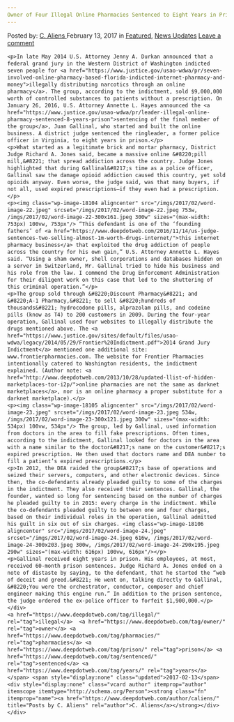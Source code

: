 ```yaml
---
Owner of Four Illegal Online Pharmacies Sentenced to Eight Years in Prison
---
```

<article class="post-listing post-18099 post type-post status-publish format-standard has-post-thumbnail hentry  tag-illegal tag-owner tag-pharmacies tag-prison tag-sentenced tag-years">
    <div class="post-inner">
        <span>Posted by: <a href="https://www.deepdotweb.com/author/caliens/" title="">C. Aliens </a></span>
    <span>February 13, 2017</span>
    <span>in <a href="https://www.deepdotweb.com/category/deepdot-news/" rel="category tag">Featured</a>, <a href="https://www.deepdotweb.com/category/news-updates/" rel="category tag">News Updates</a></span>
    <span><a href="https://www.deepdotweb.com/2017/02/13/owner-four-illegal-online-pharmacies-sentenced-eight-years-prison/#respond">Leave a comment</a></span>
    </p>
    <div class="clear"></div>
    
    <p>In late May 2014 U.S. Attorney Jenny A. Durkan announced that a federal grand jury in the Western District of Washington indicted seven people for <a href="https://www.justice.gov/usao-wdwa/pr/seven-involved-online-pharmacy-based-florida-indicted-internet-pharmacy-and-money">illegally distributing narcotics through an online pharmacy</a>. The group, according to the indictment, sold $9,000,000 worth of controlled substances to patients without a prescription. On January 26, 2016, U.S. Attorney Annette L. Hayes announced the <a href="https://www.justice.gov/usao-wdwa/pr/leader-illegal-online-pharmacy-sentenced-8-years-prison">sentencing of the final member of the group</a>, Juan Gallinal, who started and built the online business. A district judge sentenced the ringleader, a former police officer in Virginia, to eight years in prison.</p>
    <p>What started as a legitimate brick and mortar pharmacy, District Judge Richard A. Jones said, became a massive online &#8220;pill mill,&#8221; that spread addiction across the country. Judge Jones highlighted that during Gallinal&#8217;s time as a police officer, Gallinal saw the damage opioid addiction caused this country, yet sold opioids anyway. Even worse, the judge said, was that many buyers, if not all, used expired prescriptions—if they even had a prescription.</p>
    <p><img class="wp-image-18104 aligncenter" src="/imgs/2017/02/word-image-22.jpeg" srcset="/imgs/2017/02/word-image-22.jpeg 753w, /imgs/2017/02/word-image-22-300x161.jpeg 300w" sizes="(max-width: 753px) 100vw, 753px"/> “This defendant is one of the ‘founding fathers’ of <a href="https://www.deepdotweb.com/2016/11/14/us-judge-sentences-two-selling-almost-1m-worth-drugs-internet/">this internet pharmacy business</a> that exploited the drug addiction of people across the country for his own gain,” U.S. Attorney Annette L. Hayes said. “Using a sham owner, shell corporations and databases hidden on a server in Switzerland, Mr. Gallinal tried to hide his business and his role from the law. I commend the Drug Enforcement Administration for their diligent work on this case that led to the shuttering of this criminal operation.”</p>
    <p>The group sold through &#8220;Discount Pharmacy&#8221; and &#8220;A-1 Pharmacy,&#8221; to sell &#8220;hundreds of thousands&#8221; hydrocodone pills, alprazolam pills, and codeine pills (know as T4) to 200 customers in 2009. During the four-year operation, Gallinal used four websites to illegally distribute the drugs mentioned above. The <a href="https://www.justice.gov/sites/default/files/usao-wdwa/legacy/2014/05/29/Frontier%20Indictment.pdf">2014 Grand Jury Indictment</a> mentioned one additional site: www.frontierpharmacies.com. The website for Frontier Pharmacies intentionally catered to Washington residents, the indictment explained. (Author note: <a href="http://www.deepdotweb.com/2013/10/28/updated-llist-of-hidden-marketplaces-tor-i2p/">online pharmacies are not the same as darknet marketplaces</a>, nor is an online pharmacy a proper substitute for a darknet marketplace).</p>
    <p><img class="wp-image-18105 aligncenter" src="/imgs/2017/02/word-image-23.jpeg" srcset="/imgs/2017/02/word-image-23.jpeg 534w, /imgs/2017/02/word-image-23-300x121.jpeg 300w" sizes="(max-width: 534px) 100vw, 534px"/> The group, led by Gallinal, used information from doctors in the area to fill fake prescriptions. Often times, according to the indictment, Gallinal looked for doctors in the area with a name similar to the doctor&#8217;s name on the customer&#8217;s expired prescription. He then used that doctors name and DEA number to fill a patient’s expired prescriptions.</p>
    <p>In 2012, the DEA raided the group&#8217;s base of operations and seized their servers, computers, and other electronic devices. Since then, the co-defendants already pleaded guilty to some of the charges in the indictment. They also received their sentences. Gallinal, the founder, wanted so long for sentencing based on the number of charges he pleaded guilty to in 2015: every charge in the indictment. While the co-defendants pleaded guilty to between one and four charges, based on their individual roles in the operation, Gallinal admitted his guilt in six out of six charges. <img class="wp-image-18106 aligncenter" src="/imgs/2017/02/word-image-24.jpeg" srcset="/imgs/2017/02/word-image-24.jpeg 616w, /imgs/2017/02/word-image-24-300x203.jpeg 300w, /imgs/2017/02/word-image-24-290x195.jpeg 290w" sizes="(max-width: 616px) 100vw, 616px"/></p>
    <p>Gallinal received eight years in prison. His employees, at most, received 60-month prison sentences. Judge Richard A. Jones ended on a note of distaste by saying, to the defendant, that he started the “web of deceit and greed.&#8221; He went on, talking directly to Gallinal, &#8220;You were the orchestrator, conductor, composer and chief engineer making this engine run.” In addition to the prison sentence, the judge ordered the ex-police officer to forfeit $1,900,000.</p>
    </div>
    <a href="https://www.deepdotweb.com/tag/illegal/" rel="tag">illegal</a>  <a href="https://www.deepdotweb.com/tag/owner/" rel="tag">owner</a> <a href="https://www.deepdotweb.com/tag/pharmacies/" rel="tag">pharmacies</a> <a href="https://www.deepdotweb.com/tag/prison/" rel="tag">prison</a> <a href="https://www.deepdotweb.com/tag/sentenced/" rel="tag">sentenced</a> <a href="https://www.deepdotweb.com/tag/years/" rel="tag">years</a></span> <span style="display:none" class="updated">2017-02-13</span>
    <div style="display:none" class="vcard author" itemprop="author" itemscope itemtype="http://schema.org/Person"><strong class="fn" itemprop="name"><a href="https://www.deepdotweb.com/author/caliens/" title="Posts by C. Aliens" rel="author">C. Aliens</a></strong></div>
    </div>
</article>

